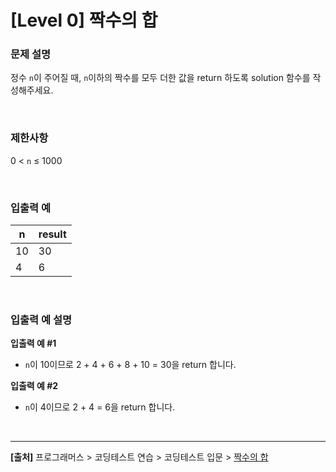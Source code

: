 # [Level 0] 짝수의 합

### 문제 설명
정수 `n`이 주어질 때, `n`이하의 짝수를 모두 더한 값을 return 하도록 solution 함수를 작성해주세요.

<br>

### 제한사항
0 < `n` ≤ 1000

<br>

### 입출력 예
|n|result|
|---|---|
|10|30|
|4|6|

<br>

### 입출력 예 설명
**입출력 예 #1**
* `n`이 10이므로 2 + 4 + 6 + 8 + 10 = 30을 return 합니다.

**입출력 예 #2**
* `n`이 4이므로 2 + 4 = 6을 return 합니다.

<br>

---

**[출처]** 프로그래머스 > 코딩테스트 연습 > 코딩테스트 입문 > [짝수의 합](https://school.programmers.co.kr/learn/courses/30/lessons/120831)